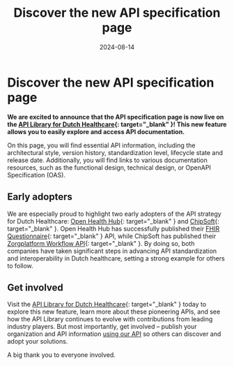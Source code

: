 ﻿---
title: 'Discover the new API specification page'
date: 2024-08-14
authors:
  - arjanvanbremen
slug: discover-the-new-api-specification-page
categories:
  - General
---

# Discover the new API specification page

**We are excited to announce that the API specification page is now live on the [API Library for Dutch Healthcare](
https://www.zorgapis.nl/){: target="_blank" }! This new feature allows you to easily explore and access API
documentation.**

On this page, you will find essential API information, including the architectural style, version history,
standardization level, lifecycle state and release date. Additionally, you will find links to various documentation
resources, such as the functional design, technical design, or OpenAPI Specification (OAS).

<!-- more -->

## Early adopters

We are especially proud to highlight two early adopters of the API strategy for Dutch Healthcare:
[Open Health Hub](https://www.zorgapis.nl/en/organizations/open-health-hub-bv-0da6bcef51984346b6747b6e53fdb2fc){: target="_blank" } and
[ChipSoft](https://www.zorgapis.nl/en/organizations/chipsoft-bv-22c4ee5c0ac34a1eb455a29616ab194c){: target="_blank" }.
Open Health Hub has successfully published their
[FHIR Questionnaire](https://www.zorgapis.nl/en/api-specifications/fhir-questionnaire-5205c66f80d24a8fa4af8c01f8de4e20){: target="_blank" }
API, while ChipSoft has published their
[Zorgplatform Workflow API](https://www.zorgapis.nl/en/api-specifications/zorgplatform-workflow-api-ddbcd0f90c4647e38641681245e78769){: target="_blank" }.
By doing so, both companies have taken significant steps in advancing API standardization and interoperability in Dutch
healthcare, setting a strong example for others to follow.

## Get involved

Visit the [API Library for Dutch Healthcare](https://www.zorgapis.nl/){: target="_blank" } today to explore this new
feature, learn more about these pioneering APIs, and see how the API Library continues to evolve with contributions from
leading industry players. But most importantly, get involved – publish your organization and API information
[using our API](../../learn/index.md) so others can discover and adopt your solutions.

A big thank you to everyone involved.